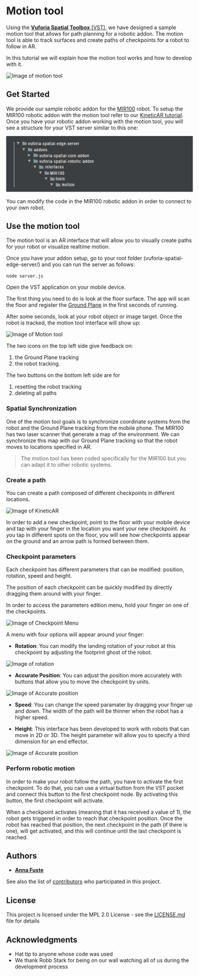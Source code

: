 # Motion tool

Using the [**Vuforia Spatial Toolbox** (VST)](https://forum.spatialtoolbox.vuforia.com ), we have designed a sample motion tool that allows for path planning for a robotic addon.
The motion tool is able to track surfaces and create paths of checkpoints for a robot to follow in AR.

In this tutorial we will explain how the motion tool works and how to develop with it.

![Image of motion tool](../../../../resources/img/motionTool.PNG)

## Get Started

We provide our sample robotic addon for the [MIR100](https://www.mobile-industrial-robots.com/en/solutions/robots/mir100/) robot.
To setup the MIR100 robotic addon with the motion tool refer to our [KineticAR tutorial](../../kineticAR.md).
Once you have your robotic addon working with the motion tool, you will see a structure for your VST server similar to this one:

![Image of folders](../../../../resources/img/folders.jpg)

You can modify the code in the MIR100 robotic addon in order to connect to your own robot.

## Use the motion tool

The motion tool is an AR interface that will allow you to visually create paths for your robot or visualize realtime motion.

Once you have your addon setup, go to your root folder (vuforia-spatial-edge-server/) and you can run the server as follows:

```
node server.js 
```

Open the VST application on your mobile device.

The first thing you need to do is look at the floor surface. The app will scan the floor and register the [Ground Plane](https://library.vuforia.com/articles/Training/ground-plane-guide.html) in the first seconds of running.

After some seconds, look at your robot object or image target. 
Once the robot is tracked, the motion tool interface will show up:

![Image of Motion tool](../../../../resources/img/mir.PNG)

The two icons on the top left side give feedback on:
1. the Ground Plane tracking
2. the robot tracking.

The two buttons on the bottom left side are for 
1. resetting the robot tracking
2. deleting all paths

### Spatial Synchronization

One of the motion tool goals is to synchronize coordinate systems from the robot and the Ground Plane tracking from the mobile phone.
The MIR100 has two laser scanner that generate a map of the environment. We can synchronize this map with our Ground Plane tracking so that the robot moves to locations specified in AR.

> The motion tool has been coded specifically for the MIR100 but you can adapt it to other robotic systems.

### Create a path

You can create a path composed of different checkpoints in different locations.

![Image of KineticAR](../../../../resources/img/motionTool.PNG)

In order to add a new checkpoint, point to the floor with your mobile device and tap with your finger in the location you want your new checkpoint.
As you tap in different spots on the floor, you will see how checkpoints appear on the ground and an arrow path is formed between them.

### Checkpoint parameters

Each checkpoint has different parameters that can be modified: position, rotation, speed and height.

The position of each checkpoint can be quickly modified by directly dragging them around with your finger. 

In order to access the parameters edition menu, hold your finger on one of the checkpoints.

![Image of Checkpoint Menu](../../../../resources/img/checkpointMenu.PNG)

A menu with four options will appear around your finger:

* **Rotation**:
You can modify the landing rotation of your robot at this checkpoint by adjusting the footprint ghost of the robot.

![Image of rotation](../../../../resources/img/rotation.PNG)

* **Accurate Position**:
You can adjust the position more accurately with buttons that allow you to move the checkpoint by units.

![Image of Accurate position](../../../../resources/img/accpos.PNG)

* **Speed**: You can change the speed paramater by dragging your finger up and down. The width of the path will be thinner when the robot has a higher speed.

* **Height**: This interface has been developed to work with robots that can move in 2D or 3D. The height parameter will allow you to specify a third dimension for an end effector.

![Image of Accurate position](../../../../resources/gifs/ur.gif)

### Perform robotic motion

In order to make your robot follow the path, you have to activate the first checkpoint.
To do that, you can use a virtual button from the VST pocket and connect this button to the first checkpoint node.
By activating this button, the first checkpoint will activate.

When a checkpoint activates (meaning that it has received a value of 1), the robot gets triggered in order to reach that checkpoint position.
Once the robot has reached that position, the next checkpoint in the path (if there is one), will get activated, and this will continue until the last checkpoint is reached.


## Authors

* **[Anna Fuste](https://github.com/afustePTC)**

See also the list of [contributors](https://github.com/ptcrealitylab/vuforia-spatial-robotic-addon/graphs/contributors) who participated in this project.

## License

This project is licensed under the MPL 2.0 License - see the [LICENSE.md](../../../../LICENSE) file for details

## Acknowledgments

* Hat tip to anyone whose code was used
* We thank Robb Stark for being on our wall watching all of us during the development process

